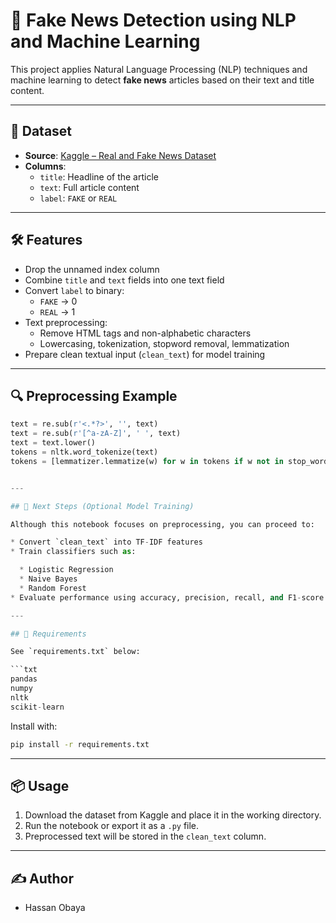 # 📰 Fake News Detection using NLP and Machine Learning

This project applies Natural Language Processing (NLP) techniques and machine learning to detect **fake news** articles based on their text and title content.

---

## 📂 Dataset

- **Source**: [Kaggle – Real and Fake News Dataset](https://www.kaggle.com/datasets/nopdev/real-and-fake-news-dataset)
- **Columns**:
  - `title`: Headline of the article
  - `text`: Full article content
  - `label`: `FAKE` or `REAL`

---

## 🛠 Features

- Drop the unnamed index column
- Combine `title` and `text` fields into one text field
- Convert `label` to binary:  
  - `FAKE` → 0  
  - `REAL` → 1
- Text preprocessing:
  - Remove HTML tags and non-alphabetic characters
  - Lowercasing, tokenization, stopword removal, lemmatization
- Prepare clean textual input (`clean_text`) for model training

---

## 🔍 Preprocessing Example

```python
text = re.sub(r'<.*?>', '', text)
text = re.sub(r'[^a-zA-Z]', ' ', text)
text = text.lower()
tokens = nltk.word_tokenize(text)
tokens = [lemmatizer.lemmatize(w) for w in tokens if w not in stop_words]


---

## 🧪 Next Steps (Optional Model Training)

Although this notebook focuses on preprocessing, you can proceed to:

* Convert `clean_text` into TF-IDF features
* Train classifiers such as:

  * Logistic Regression
  * Naive Bayes
  * Random Forest
* Evaluate performance using accuracy, precision, recall, and F1-score

---

## 🧰 Requirements

See `requirements.txt` below:

```txt
pandas
numpy
nltk
scikit-learn
```

Install with:

```bash
pip install -r requirements.txt
```

---

## 📦 Usage

1. Download the dataset from Kaggle and place it in the working directory.
2. Run the notebook or export it as a `.py` file.
3. Preprocessed text will be stored in the `clean_text` column.

---

## ✍️ Author

* Hassan Obaya
